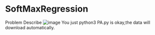 # SoftMaxRegression
Problem Describe
![image](https://github.com/Miraclemin/SoftMaxRegression/SoftMaxR/ProblemDescribe.png)
You just python3 PA.py is okay,the data will download automatically.
